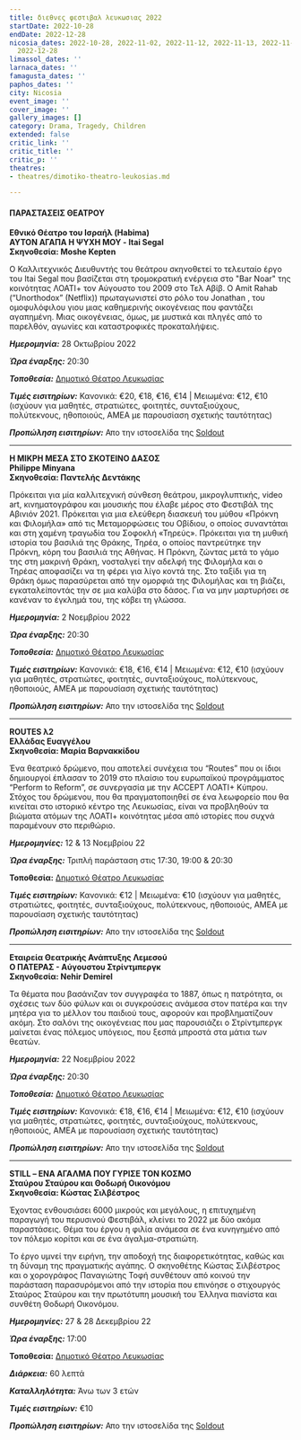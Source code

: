 ```yaml
---
title: διεθνες φεστιβαλ λευκωσιας 2022
startDate: 2022-10-28
endDate: 2022-12-28
nicosia_dates: 2022-10-28, 2022-11-02, 2022-11-12, 2022-11-13, 2022-11-22, 2022-12-27,
  2022-12-28
limassol_dates: ''
larnaca_dates: ''
famagusta_dates: ''
paphos_dates: ''
city: Nicosia
event_image: ''
cover_image: ''
gallery_images: []
category: Drama, Tragedy, Children
extended: false
critic_link: ''
critic_title: ''
critic_p: ''
theatres:
- theatres/dimotiko-theatro-leukosias.md

---
```

#### ΠΑΡΑΣΤΑΣΕΙΣ ΘΕΑΤΡΟΥ

**Εθνικό Θέατρο του Ισραήλ (Habima)  
ΑΥΤΟΝ ΑΓΑΠΑ Η ΨΥΧΗ ΜΟΥ - Itai Segal  
Σκηνοθεσία: Moshe Kepten**

Ο Καλλιτεχνικός Διευθυντής του θεάτρου σκηνοθετεί το τελευταίο έργο του Itai Segal που βασίζεται στη τρομοκρατική ενέργεια στο "Bar Noar" της κοινότητας ΛΟΑΤΙ+ τον Αύγουστο του 2009 στο Τελ Αβίβ. Ο Amit Rahab (“Unorthodox” (Netflix)) πρωταγωνιστεί στο ρόλο του Jonathan , του ομοφυλόφιλου γιου μιας καθημερινής οικογένειας που φαντάζει αγαπημένη. Μιας οικογένειας, όμως, με μυστικά και πληγές από το παρελθόν, αγωνίες και καταστροφικές προκαταλήψεις.

**_Ημερομηνία:_** 28 Οκτωβρίου 2022

**_Ώρα έναρξης:_** 20:30

**_Τοποθεσία:_** [Δημοτικό Θέατρο Λευκωσίας](?#map)

**_Τιμές εισιτηρίων:_** Κανονικά: €20, €18, €16, €14 | Μειωμένα: €12, €10 (ισχύουν για μαθητές, στρατιώτες, φοιτητές, συνταξιούχους, πολύτεκνους, ηθοποιούς, ΑΜΕΑ με παρουσίαση σχετικής ταυτότητας)

**_Προπώληση εισιτηρίων:_** Απο την ιστοσελίδα της [Soldout](https://www.soldoutticketbox.com/ayton-agapa-i-psixi-mou-nif2022/?lang=el)

***

**Η ΜΙΚΡΗ ΜΕΣΑ ΣΤΟ ΣΚΟΤΕΙΝΟ ΔΑΣΟΣ  
Philippe Minyana  
Σκηνοθεσία: Παντελής Δεντάκης**

Πρόκειται για μία καλλιτεχνική σύνθεση θεάτρου, μικρογλυπτικής, video art, κινηματογράφου και μουσικής που έλαβε μέρος στο Φεστιβάλ της Αβινιόν 2021. Πρόκειται για μια ελεύθερη διασκευή του μύθου «Πρόκνη και Φιλομήλα» από τις Μεταμορφώσεις του Οβίδιου, ο οποίος συναντάται και στη χαμένη τραγωδία του Σοφοκλή «Τηρεύς». Πρόκειται για τη μυθική ιστορία του βασιλιά της Θράκης, Τηρέα, ο οποίος παντρεύτηκε την Πρόκνη, κόρη του βασιλιά της Αθήνας. Η Πρόκνη, ζώντας μετά το γάμο της στη μακρινή Θράκη, νοσταλγεί την αδελφή της Φιλομήλα και ο Τηρέας αποφασίζει να τη φέρει για λίγο κοντά της. Στο ταξίδι για τη Θράκη όμως παρασύρεται από την ομορφιά της Φιλομήλας και τη βιάζει, εγκαταλείποντάς την σε μια καλύβα στο δάσος. Για να μην μαρτυρήσει σε κανέναν το έγκλημά του, της κόβει τη γλώσσα.

**_Ημερομηνία:_** 2 Νοεμβρίου 2022

**_Ώρα έναρξης:_** 20:30

**_Τοποθεσία:_** [Δημοτικό Θέατρο Λευκωσίας](?#map)

**_Τιμές εισιτηρίων:_** Κανονικά: €18, €16, €14 | Μειωμένα: €12, €10 (ισχύουν για μαθητές, στρατιώτες, φοιτητές, συνταξιούχους, πολύτεκνους, ηθοποιούς, ΑΜΕΑ με παρουσίαση σχετικής ταυτότητας)

**_Προπώληση εισιτηρίων:_** Απο την ιστοσελίδα της [Soldout](https://www.soldoutticketbox.com/i-mikri-mesa-sto-dasos-nif2022/?lang=en)

***

**ROUTES λ2  
Ελλάδας Ευαγγέλου  
Σκηνοθεσία: Μαρία Βαρνακκίδου**

Ένα θεατρικό δρώμενο, που αποτελεί συνέχεια του “Routes” που οι ίδιοι δημιουργοί έπλασαν το 2019 στο πλαίσιο του ευρωπαϊκού προγράμματος “Perform to Reform”, σε συνεργασία με την ACCEPT ΛΟΑΤΙ+ Κύπρου. Στόχος του δρώμενου, που θα πραγματοποιηθεί σε ένα λεωφορείο που θα κινείται στο ιστορικό κέντρο της Λευκωσίας, είναι να προβληθούν τα βιώματα ατόμων της ΛΟΑΤΙ+ κοινότητας μέσα από ιστορίες που συχνά παραμένουν στο περιθώριο.

**_Ημερομηνίες:_** 12 & 13 Νοεμβρίου 22

**_Ώρα έναρξης:_** Τριπλή παράσταση στις 17:30, 19:00 & 20:30

**​Τοποθεσία:** [Δημοτικό Θέατρο Λευκωσίας](?#map)

**_Τιμές εισιτηρίων:_** Κανονικά: €12 | Μειωμένα: €10 (ισχύουν για μαθητές, στρατιώτες, φοιτητές, συνταξιούχους, πολύτεκνους, ηθοποιούς, ΑΜΕΑ με παρουσίαση σχετικής ταυτότητας)

**_Προπώληση εισιτηρίων:_** Απο την ιστοσελίδα της [Soldout](https://www.soldoutticketbox.com/routes-l2-nif2022/?lang=en)

***

**Εταιρεία Θεατρικής Ανάπτυξης Λεμεσού  
Ο ΠΑΤΕΡΑΣ - Αύγουστου Στρίντμπεργκ  
Σκηνοθεσία: Nehir Demirel**

Τα θέματα που βασάνιζαν τον συγγραφέα το 1887, όπως η πατρότητα, οι σχέσεις των δύο φύλων και οι συγκρούσεις ανάμεσα στον πατέρα και την μητέρα για το μέλλον του παιδιού τους, αφορούν και προβληματίζουν ακόμη. Στο σαλόνι της οικογένειας που μας παρουσιάζει ο Στρίντμπεργκ μαίνεται ένας πόλεμος υπόγειος, που ξεσπά μπροστά στα μάτια των θεατών.

**_Ημερομηνία:_** 22 Νοεμβρίου 2022

**_Ώρα έναρξης:_** 20:30

**_Τοποθεσία:_** [Δημοτικό Θέατρο Λευκωσίας](?#map)

**_Τιμές εισιτηρίων:_** Κανονικά: €18, €16, €14 | Μειωμένα: €12, €10 (ισχύουν για μαθητές, στρατιώτες, φοιτητές, συνταξιούχους, πολύτεκνους, ηθοποιούς, ΑΜΕΑ με παρουσίαση σχετικής ταυτότητας)

**_Προπώληση εισιτηρίων:_** Απο την ιστοσελίδα της [Soldout](https://www.soldoutticketbox.com/o-pateras-nif2022/?lang=en)

***

**STILL – ΕΝΑ ΑΓΑΛΜΑ ΠΟΥ ΓΥΡΙΣΕ ΤΟΝ ΚΟΣΜΟ  
Σταύρου Σταύρου και Θοδωρή Οικονόμου  
Σκηνοθεσία: Κώστας Σιλβέστρος**

Έχοντας ενθουσιάσει 6000 μικρούς και μεγάλους, η επιτυχημένη παραγωγή του περυσινού Φεστιβάλ, κλείνει το 2022 με δύο ακόμα παραστάσεις. Θέμα του έργου η φιλία ανάμεσα σε ένα κυνηγημένο από τον πόλεμο κορίτσι και σε ένα άγαλμα-στρατιώτη.

Το έργο υμνεί την ειρήνη, την αποδοχή της διαφορετικότητας, καθώς και τη δύναμη της πραγματικής αγάπης. Ο σκηνοθέτης Κώστας Σιλβέστρος και ο χορογράφος Παναγιώτης Τοφή συνθέτουν από κοινού την παράσταση παρασυρόμενοι από την ιστορία που επινόησε  ο στιχουργός Σταύρος Σταύρου και την πρωτότυπη μουσική του Έλληνα πιανίστα και συνθέτη Θοδωρή Οικονόμου.

**_Ημερομηνίες:_** 27 & 28 Δεκεμβρίου 22

**_Ώρα έναρξης:_** 17:00

**​Τοποθεσία:** [Δημοτικό Θέατρο Λευκωσίας](?#map)

**_Διάρκεια:_** 60 λεπτά

**_Καταλληλότητα:_** Άνω των 3 ετών

**_Τιμές εισιτηρίων:_** €10

**_Προπώληση εισιτηρίων:_** Απο την ιστοσελίδα της [Soldout](https://www.soldoutticketbox.com/still-a-statue-that-travelled-the-world-dec-2022/?lang=en)